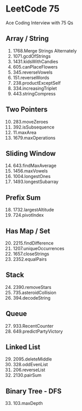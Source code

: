 # LeetCode 75

Ace Coding Interview with 75 Qs

## Array / String

1. 1768.Merge Strings Alternately
2. 1071.gcdOfStrings
3. 1431.kidsWithCandies
4. 605.canPlaceFlowers
5. 345.reverseVowels
6. 151.reverseWords
7. 238.productExceptSelf
8. 334.increasingTriplet
9. 443.stringCompress

## Two Pointers

10. 283.moveZeroes
11. 392.isSubsequence
12. 11.maxArea
13. 1679.maxOperations

## Sliding Window

14. 643.findMaxAverage
15. 1456.maxVowels
16. 1004.longestOnes
17. 1493.longestSubarray

## Prefix Sum

18. 1732.largestAltitude
19. 724.pivotIndex

## Has Map / Set

20. 2215.findDifference
21. 1207.uniqueOccurrences
22. 1657.closeStrings
23. 2352.equalPairs

## Stack

24. 2390.removeStars
25. 735.asteroidCollision
26. 394.decodeString

## Queue

27. 933.RecentCounter
28. 649.predictPartyVictory

## Linked List

29. 2095.deleteMiddle
30. 328.oddEvenList
31. 206.reverseList
32. 2130.pairSum

## Binary Tree - DFS

33. 103.maxDepth